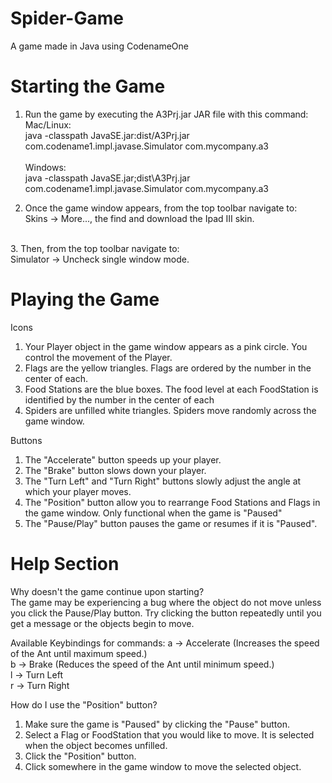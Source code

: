 # Spider-Game
A game made in Java using CodenameOne

# Starting the Game
1. Run the game by executing the A3Prj.jar JAR file with this command:<br>
Mac/Linux:<br>
java -classpath JavaSE.jar:dist/A3Prj.jar com.codename1.impl.javase.Simulator com.mycompany.a3<br><br>
Windows:<br>
java -classpath JavaSE.jar;dist\A3Prj.jar com.codename1.impl.javase.Simulator com.mycompany.a3

2. Once the game window appears, from the top toolbar navigate to:<br>
Skins -> More..., the find and download the Ipad III skin.<br>
<br>
3. Then, from the top toolbar navigate to:<br>
Simulator -> Uncheck single window mode.<br>

# Playing the Game
Icons<br>
1. Your Player object in the game window appears as a pink circle. You control the movement of the Player.
2. Flags are the yellow triangles. Flags are ordered by the number in the center of each.
3. Food Stations are the blue boxes. The food level at each FoodStation is identified by the number in the center of each
4. Spiders are unfilled white triangles. Spiders move randomly across the game window.

Buttons
1. The "Accelerate" button speeds up your player.
2. The "Brake" button slows down your player.
3. The "Turn Left" and "Turn Right" buttons slowly adjust the angle at which your player moves.
4. The "Position" button allow you to rearrange Food Stations and Flags in the game window. Only functional when the game is "Paused"
5. The "Pause/Play" button pauses the game or resumes if it is "Paused".

# Help Section
Why doesn't the game continue upon starting?<br>
The game may be experiencing a bug where the object do not move unless you click the Pause/Play button. Try clicking the button repeatedly until you get a message or the objects begin to move.

Available Keybindings for commands:
a -> Accelerate (Increases the speed of the Ant until maximum speed.)<br>
b -> Brake (Reduces the speed of the Ant until minimum speed.)<br>
l -> Turn Left<br>
r -> Turn Right<br>

How do I use the "Position" button?
1. Make sure the game is "Paused" by clicking the "Pause" button.
2. Select a Flag or FoodStation that you would like to move. It is selected when the object becomes unfilled.
3. Click the "Position" button.
4. Click somewhere in the game window to move the selected object.
